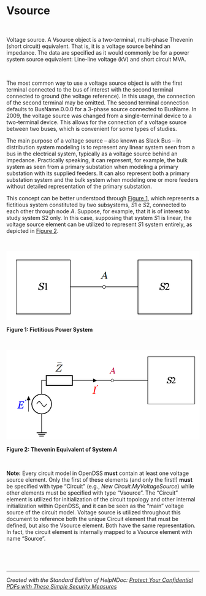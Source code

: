 # Vsource 

&nbsp;

Voltage source. A Vsource object is a two-terminal, multi-phase Thevenin (short circuit) equivalent. That is, it is a voltage source behind an impedance. The data are specified as it would commonly be for a power system source equivalent: Line-line voltage (kV) and short circuit MVA.

&nbsp;

The most common way to use a voltage source object is with the first terminal connected to the bus of interest with the second terminal connected to ground (the voltage reference). In this usage, the connection of the second terminal may be omitted. The second terminal connection defaults to BusName.0.0.0 for a 3-phase source connected to BusName. In 2009, the voltage source was changed from a single-terminal device to a two-terminal device. This allows for the connection of a voltage source between two buses, which is convenient for some types of studies.

The main purpose of a voltage source – also known as Slack Bus – in distribution system modeling is to represent any linear system seen from a bus in the electrical system, typically as a voltage source behind an impedance. Practically speaking, it can represent, for example, the bulk system as seen from a primary substation when modeling a primary substation with its supplied feeders. It can also represent both a primary substation system and the bulk system when modeling one or more feeders without detailed representation of the primary substation.

This concept can be better understood through [Figure 1](<OpenDSSDocumentation.md#\_bookmark0>), which represents a fictitious system constituted by two subsystems, *S*1 e *S*2, connected to each other through node *A*. Suppose, for example, that it is of interest to study system *S*2 only. In this case, supposing that system *S*1 is linear, the voltage source element can be utilized to represent *S*1 system entirely, as depicted in [Figure 2](<OpenDSSDocumentation.md#\_bookmark1>).

&nbsp;

![Image](<lib/NewItem297.png>)

**Figure 1: Fictitious Power System**

&nbsp;

![Image](<lib/NewItem298.png>)

**Figure 2: Thevenin Equivalent of System *A***

&nbsp;

**Note:** Every circuit model in OpenDSS **must** contain at least one voltage source element. Only the first of these elements (and only the first\!) **must** be specified with type “Circuit” (e.g., *New Circuit.MyVoltageSource*) while other elements must be specified with type “Vsource”. The “Circuit” element is utilized for initialization of the circuit topology and other internal initialization within OpenDSS, and it can be seen as the “main” voltage source of the circuit model. Voltage source is utilized throughout this document to reference both the unique Circuit element that must be defined, but also the Vsource element. Both have the same representation. In fact, the circuit element is internally mapped to a Vsource element with name “Source”.

&nbsp;

&nbsp;


***
_Created with the Standard Edition of HelpNDoc: [Protect Your Confidential PDFs with These Simple Security Measures](<https://www.helpndoc.com/step-by-step-guides/how-to-generate-an-encrypted-password-protected-pdf-document/>)_
